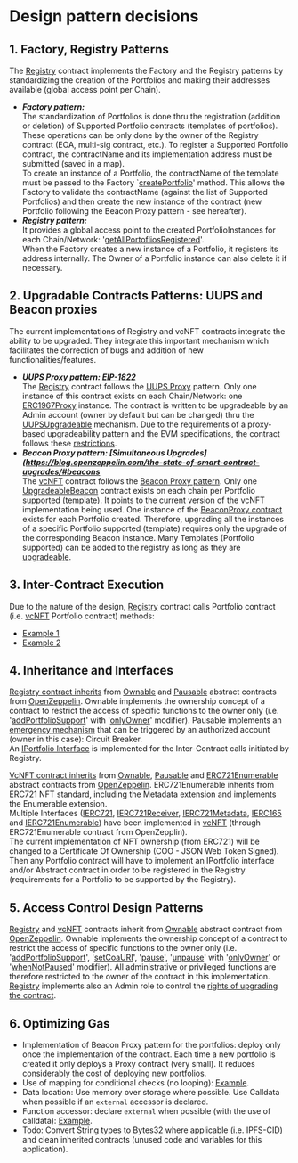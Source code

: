# **Design pattern decisions**

## 1. **Factory, Registry Patterns**
The [Registry](../chain/contracts/Registry.sol#L1) contract implements the Factory and the Registry patterns by standardizing the creation of the Portfolios and making their addresses available (global access point per Chain).  
- ***Factory pattern:***  
The standardization of Portfolios is done thru the registration (addition or deletion) of Supported Portfolio contracts (templates of portfolios). These operations can be only done by the owner of the Registry contract (EOA, multi-sig contract, etc.). To register a Supported Portfolio contract, the contractName and its implementation address must be submitted (saved in a map).  
To create an instance of a Portfolio, the contractName of the template must be passed to the Factory `[createPortfolio](../chain/contracts/Registry.sol#L55)' method. This allows the Factory to validate the contractName (against the list of Supported Portfolios) and then create the new instance of the contract (new Portfolio following the Beacon Proxy pattern - see hereafter).  
- ***Registry pattern:***  
It provides a global access point to the created PortfolioInstances for each Chain/Network: '[getAllPortofliosRegistered](../chain/contracts/Registry.sol#L102)'.  
When the Factory creates a new instance of a Portfolio, it registers its address internally. The Owner of a Portfolio instance can also delete it if necessary.

## 2. Upgradable Contracts Patterns: UUPS and Beacon proxies
The current implementations of Registry and vcNFT contracts integrate the ability to be upgraded. They integrate this important mechanism which facilitates the correction of bugs and addition of new functionalities/features.  
- ***UUPS Proxy pattern: [EIP-1822](https://eips.ethereum.org/EIPS/eip-1822)***  
The [Registry](../chain/contracts/Registry.sol#L1) contract follows the [UUPS Proxy](https://docs.openzeppelin.com/contracts/4.x/api/proxy#transparent-vs-uups) pattern. Only one instance of this contract exists on each Chain/Network: one [ERC1967Proxy](https://docs.openzeppelin.com/contracts/4.x/api/proxy#ERC1967Proxy) instance. The contract is written to be upgradeable by an Admin account (owner by default but can be changed) thru the [UUPSUpgradeable](https://docs.openzeppelin.com/contracts/4.x/api/proxy#UUPSUpgradeable) mechanism. Due to the requirements of a proxy-based upgradeability pattern and the EVM specifications, the contract follows these [restrictions](https://docs.openzeppelin.com/upgrades-plugins/1.x/writing-upgradeable).
- ***Beacon Proxy pattern: [Simultaneous Upgrades](https://blog.openzeppelin.com/the-state-of-smart-contract-upgrades/#beacons***  
The [vcNFT](../chain/contracts/vcNFT.sol) contract follows the [Beacon Proxy pattern](https://docs.openzeppelin.com/contracts/4.x/api/proxy#beacon). Only one [UpgradeableBeacon](https://docs.openzeppelin.com/contracts/4.x/api/proxy#UpgradeableBeacon) contract exists on each chain per Portfolio supported (template). It points to the current version of the vcNFT implementation being used. One instance of the [BeaconProxy contract](https://docs.openzeppelin.com/contracts/4.x/api/proxy#BeaconProxy) exists for each Portfolio created. Therefore, upgrading all the instances of a specific Portfolio supported (template) requires only the upgrade of the corresponding Beacon instance.
Many Templates (Portfolio supported) can be added to the registry as long as they are [upgradeable](https://docs.openzeppelin.com/upgrades-plugins/1.x/writing-upgradeable).

## 3. Inter-Contract Execution
Due to the nature of the design, [Registry](../chain/contracts/Registry.sol#L1) contract calls Portfolio contract (i.e. [vcNFT](../chain/contracts/vcNFT.sol) Portfolio contract) methods: 
- [Example 1](../chain/contracts/Registry.sol#L59)
- [Example 2](../chain/contracts/Registry.sol#L90)

## 4. Inheritance and Interfaces
[Registry contract inherits](../chain/contracts/RegistryUpgradeable.sol#L16) from [Ownable](https://docs.openzeppelin.com/contracts/4.x/api/access#Ownable) and [Pausable](https://docs.openzeppelin.com/contracts/4.x/api/security#Pausable) abstract contracts from [OpenZeppelin](https://docs.openzeppelin.com/openzeppelin/). Ownable implements the ownership concept of a contract to restrict the access of specific functions to the owner only (i.e. '[addPortfolioSupport](../chain/contracts/Registry.sol#L141)' with '[onlyOwner](https://docs.openzeppelin.com/contracts/4.x/api/access#Ownable-onlyOwner--)' modifier).  Pausable implements an [emergency mechanism](../chain/contracts/Registry.sol#L188) that can be triggered by an authorized account (owner in this case): Circuit Breaker.  
An [IPortfolio Interface](../chain/contracts/Registry.sol#L13) is implemented for the Inter-Contract calls initiated by Registry. 

[VcNFT contract inherits](../chain/contracts/vcNFTUpgradeable.sol#L15) from [Ownable](https://docs.openzeppelin.com/contracts/4.x/api/access#Ownable), [Pausable](https://docs.openzeppelin.com/contracts/4.x/api/security#Pausable) and [ERC721Enumerable](https://docs.openzeppelin.com/contracts/4.x/api/token/erc721#ERC721Enumerable) abstract contracts from [OpenZeppelin](https://docs.openzeppelin.com/openzeppelin/). ERC721Enumerable inherits from ERC721 NFT standard, including the Metadata extension and implements the Enumerable extension.  
Multiple Interfaces ([IERC721](https://docs.openzeppelin.com/contracts/4.x/api/token/erc721#IERC721), [IERC721Receiver](https://docs.openzeppelin.com/contracts/4.x/api/token/erc721#IERC721Receiver), [IERC721Metadata](https://docs.openzeppelin.com/contracts/4.x/api/token/erc721#IERC721Metadata), [IERC165](https://docs.openzeppelin.com/contracts/4.x/api/utils#IERC165) and [IERC721Enumerable](https://docs.openzeppelin.com/contracts/4.x/api/token/erc721#IERC721Enumerable)) have been implemented in [vcNFT](../chain/contracts/vcNFT.sol) (through ERC721Enumerable contract from OpenZepplin).  
The current implementation of NFT ownership (from ERC721) will be changed to a Certificate Of Ownership (COO - JSON Web Token Signed). Then any Portfolio contract will have to implement an IPortfolio interface and/or Abstract contract in order to be registered in the Registry (requirements for a Portfolio to be supported by the Registry).  
 
## 5. Access Control Design Patterns
[Registry](../chain/contracts/RegistryUpgradeable.sol#L16) and [vcNFT](../chain/contracts/vcNFTUpgradeable.sol#L15) contracts inherit from [Ownable](https://docs.openzeppelin.com/contracts/4.x/api/access#Ownable) abstract contract from [OpenZeppelin](https://docs.openzeppelin.com/openzeppelin/). Ownable implements the ownership concept of a contract to restrict the access of specific functions to the owner only (i.e. '[addPortfolioSupport](../chain/contracts/Registry.sol#L132)', '[setCoaURI](../chain/contracts/vcNFT.sol#L101)', '[pause](../chain/contracts/vcNFT.sol#L144)', '[unpause](../chain/contracts/Registry.sol#L175)' with '[onlyOwner](https://docs.openzeppelin.com/contracts/4.x/api/access#Ownable-onlyOwner--)' or '[whenNotPaused](https://docs.openzeppelin.com/contracts/4.x/api/security#Pausable-whenNotPaused--)' modifier). All administrative or privileged functions are therefore restricted to the owner of the contract in this implementation.  
[Registry](../chain/contracts/RegistryUpgradeable.sol#L19) implements also an Admin role to control the [rights of upgrading the contract](../chain/contracts/RegistryUpgradeable.sol#L36).

## 6. Optimizing Gas
- Implementation of Beacon Proxy pattern for the portfolios: deploy only once the implementation of the contract. Each time a new portfolio is created it only deploys a Proxy contract (very small). It reduces considerably the cost of deploying new portfolios.
- Use of mapping for conditional checks (no looping): [Example](../chain/contracts/Registry.sol#L98).
- Data location: Use memory over storage where possible. Use Calldata when possible if an `external` accessor is declared.
- Function accessor: declare `external` when possible (with the use of calldata): [Example](../chain/contracts/Registry.sol#L64).
- Todo: Convert String types to Bytes32 where applicable (i.e. IPFS-CID) and clean inherited contracts (unused code and variables for this application).
